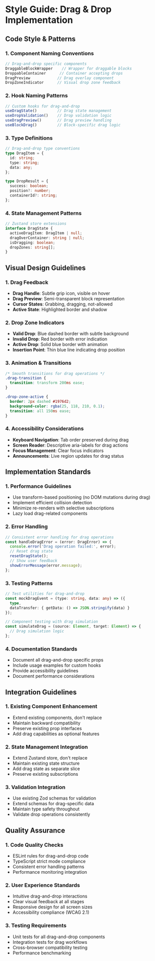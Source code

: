 # Style Guide: Drag & Drop Implementation

## Code Style & Patterns

### 1. Component Naming Conventions
```typescript
// Drag-and-drop specific components
DraggableBlockWrapper    // Wrapper for draggable blocks
DroppableContainer      // Container accepting drops
DragPreview            // Drag overlay component
DropZoneIndicator      // Visual drop zone feedback
```

### 2. Hook Naming Patterns
```typescript
// Custom hooks for drag-and-drop
useDragState()         // Drag state management
useDropValidation()    // Drop validation logic
useDragPreview()       // Drag preview handling
useBlockDrag()         // Block-specific drag logic
```

### 3. Type Definitions
```typescript
// Drag-and-drop type conventions
type DragItem = {
  id: string;
  type: string;
  data: any;
};

type DropResult = {
  success: boolean;
  position?: number;
  containerId?: string;
};
```

### 4. State Management Patterns
```typescript
// Zustand store extensions
interface DragState {
  activeDragItem: DragItem | null;
  dragOverContainer: string | null;
  isDragging: boolean;
  dropZones: string[];
}
```

## Visual Design Guidelines

### 1. Drag Feedback
- **Drag Handle**: Subtle grip icon, visible on hover
- **Drag Preview**: Semi-transparent block representation
- **Cursor States**: Grabbing, dragging, not-allowed
- **Active State**: Highlighted border and shadow

### 2. Drop Zone Indicators
- **Valid Drop**: Blue dashed border with subtle background
- **Invalid Drop**: Red border with error indication
- **Active Drop**: Solid blue border with animation
- **Insertion Point**: Thin blue line indicating drop position

### 3. Animation & Transitions
```css
/* Smooth transitions for drag operations */
.drag-transition {
  transition: transform 200ms ease;
}

.drop-zone-active {
  border: 2px dashed #1976d2;
  background-color: rgba(25, 118, 210, 0.1);
  transition: all 150ms ease;
}
```

### 4. Accessibility Considerations
- **Keyboard Navigation**: Tab order preserved during drag
- **Screen Reader**: Descriptive aria-labels for drag actions
- **Focus Management**: Clear focus indicators
- **Announcements**: Live region updates for drag status

## Implementation Standards

### 1. Performance Guidelines
- Use transform-based positioning (no DOM mutations during drag)
- Implement efficient collision detection
- Minimize re-renders with selective subscriptions
- Lazy load drag-related components

### 2. Error Handling
```typescript
// Consistent error handling for drag operations
const handleDragError = (error: DragError) => {
  console.error('Drag operation failed:', error);
  // Reset drag state
  resetDragState();
  // Show user feedback
  showErrorMessage(error.message);
};
```

### 3. Testing Patterns
```typescript
// Test utilities for drag-and-drop
const mockDragEvent = (type: string, data: any) => ({
  type,
  dataTransfer: { getData: () => JSON.stringify(data) }
});

// Component testing with drag simulation
const simulateDrag = (source: Element, target: Element) => {
  // Drag simulation logic
};
```

### 4. Documentation Standards
- Document all drag-and-drop specific props
- Include usage examples for custom hooks
- Provide accessibility guidelines
- Document performance considerations

## Integration Guidelines

### 1. Existing Component Enhancement
- Extend existing components, don't replace
- Maintain backward compatibility
- Preserve existing prop interfaces
- Add drag capabilities as optional features

### 2. State Management Integration
- Extend Zustand store, don't replace
- Maintain existing state structure
- Add drag state as separate slice
- Preserve existing subscriptions

### 3. Validation Integration
- Use existing Zod schemas for validation
- Extend schemas for drag-specific data
- Maintain type safety throughout
- Validate drop operations consistently

## Quality Assurance

### 1. Code Quality Checks
- ESLint rules for drag-and-drop code
- TypeScript strict mode compliance
- Consistent error handling patterns
- Performance monitoring integration

### 2. User Experience Standards
- Intuitive drag-and-drop interactions
- Clear visual feedback at all stages
- Responsive design for all screen sizes
- Accessibility compliance (WCAG 2.1)

### 3. Testing Requirements
- Unit tests for all drag-and-drop components
- Integration tests for drag workflows
- Cross-browser compatibility testing
- Performance benchmarking
